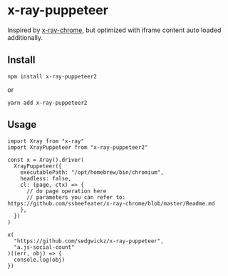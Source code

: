 # x-ray-puppeteer

Inspired by [x-ray-chrome](https://github.com/ssbeefeater/x-ray-chrome), but optimized with iframe content auto loaded additionally.

## Install

`npm install x-ray-puppeteer2`

or

`yarn add x-ray-puppeteer2`

## Usage

```
import Xray from "x-ray"
import XrayPuppeteer from "x-ray-puppeteer2"

const x = Xray().driver(
  XrayPuppeteer({
    executablePath: "/opt/homebrew/bin/chromium",
    headless: false,
    cl: (page, ctx) => {
      // do page operation here
      // parameters you can refer to: https://github.com/ssbeefeater/x-ray-chrome/blob/master/Readme.md
    },
  })
)

x(
  "https://github.com/sedgwickz/x-ray-puppeteer",
  "a.js-social-count"
)((err, obj) => {
  console.log(obj)
})

```
